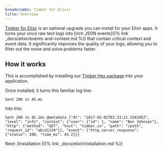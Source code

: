 ```yaml
---
breadcrumbs: Timber for Elixir
title: Overview
---
```


[Timber for Elixir](https://github.com/timberio/timber-elixir) is an optional upgrade you can
install for your Elixir apps. It turns your once raw text logs into
[rich JSON events]({% link _docs/elixir/events-and-context.md %}) that contain critical
context and event data. It significantly improves the quality of your logs, allowing you to filter
out the noise and solve problems faster.


## How it works

This is accomplished by installing our [Timber Hex package](https://hex.pm/packages/timber) into
your application.

Once installed, it turns this familiar log line:

```
Sent 200 in 45.ms
```

Into this:

```
Sent 200 in 45.2ms @metadata {"dt": "2017-02-02T01:33:21.154345Z", "level": "info", "context": {"user": {"id": 1, "name": "Ben Johnson"}, "http": {"method": "GET", "host": "timber.io", "path": "/path", "request_id": "abcd1234"}}, "event": {"http_server_response": {"status": 200, "time_ms": 45.2}}}
```


<div class="next">
  Next: [Installation <i class="fa fa-arrow-circle-right" aria-hidden="true"></i>]({% link _docs/elixir/installation.md %})
</div>